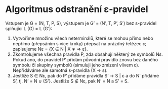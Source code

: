 # Algoritmus odstranění ε-pravidel
Vstupem je G = (N, T, P, S), výstupem je G’ = (N’, T, P’, S’) bez ε-pravidel splňující L (G) = L (G’):
1) Vytvoříme množinu všech neterminálů, které se mohou přímo nebo nepřímo (přepsáním s více kroky) přepsat na prázdný řetězec ε; zapisujeme Nε = {X ∈ N | X ∗ ⇒ ε}. 
2) Zkontrolujeme všechna pravidla P, zda obsahují některý ze symbolů Nε. Pokud ano, do pravidel P’ přidám původní pravidlo znovu bez daného symbolu či skupiny symbolů (simuluji jeho zmizení vlivem ε). Nepřidáváme ale samotná ε-pravidla (X → ε).
3) Jestliže S ∈ Nε, pak do P’ přidáme pravidla S’ → S | ε a do N’ přidáme S’, tj. N’ = N ∪ {S’}. Jestliže S ∉ Nε, pak N’ = N a S’ = S.